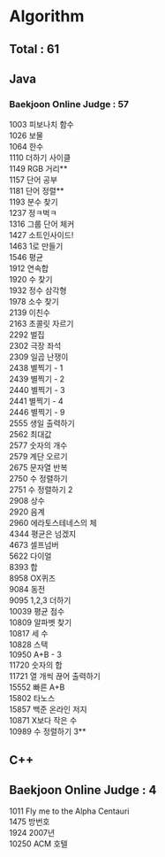 # Algorithm

## Total : 61

## Java

### Baekjoon Online Judge : 57

1003 피보나치 함수   
1026 보물   
1064 한수   
1110 더하기 사이클  
1149 RGB 거리**    
1157 단어 공부  
1181 단어 정렬**   
1193 분수 찾기   
1237 정ㅋ벅ㅋ  
1316 그룹 단어 체커  
1427 소트인사이드!  
1463 1로 만들기  
1546 평균  
1912 연속합  
1920 수 찾기  
1932 정수 삼각형  
1978 소수 찾기   
2139 이친수  
2163 초콜릿 자르기   
2292 벌집  
2302 극장 좌석  
2309 일곱 난쟁이   
2438 별찍기 - 1  
2439 별찍기 - 2  
2440 별찍기 - 3  
2441 별찍기 - 4  
2446 별찍기 - 9  
2555 생일 출력하기  
2562 최대값  
2577 숫자의 개수  
2579 계단 오르기  
2675 문자열 반복  
2750 수 정렬하기  
2751 수 정렬하기 2  
2908 상수  
2920 음계  
2960 에라토스테네스의 체  
4344 평균은 넘겠지  
4673 셀프넘버   
5622 다이얼   
8393 합  
8958 OX퀴즈  
9084 동전  
9095 1,2,3 더하기  
10039 평균 점수  
10809 알파벳 찾기  
10817 세 수   
10828 스택  
10950 A+B - 3   
11720 숫자의 합    
11721 열 개씩 끊어 출력하기  
15552 빠른 A+B   
15802 타노스  
15857 백준 온라인 저지  
10871 X보다 작은 수  
10989 수 정렬하기 3**  

## C++

## Baekjoon Online Judge : 4

1011 Fly me to the Alpha Centauri   
1475 방번호   
1924 2007년   
10250 ACM 호텔  
